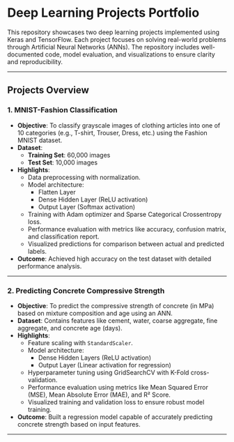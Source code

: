 # Deep Learning Projects Portfolio

This repository showcases two deep learning projects implemented using Keras and TensorFlow. Each project focuses on solving real-world problems through Artificial Neural Networks (ANNs). The repository includes well-documented code, model evaluation, and visualizations to ensure clarity and reproducibility.

---

## **Projects Overview**

### **1. MNIST-Fashion Classification**
- **Objective**: To classify grayscale images of clothing articles into one of 10 categories (e.g., T-shirt, Trouser, Dress, etc.) using the Fashion MNIST dataset.
- **Dataset**: 
  - **Training Set**: 60,000 images
  - **Test Set**: 10,000 images
- **Highlights**:
  - Data preprocessing with normalization.
  - Model architecture:
    - Flatten Layer
    - Dense Hidden Layer (ReLU activation)
    - Output Layer (Softmax activation)
  - Training with Adam optimizer and Sparse Categorical Crossentropy loss.
  - Performance evaluation with metrics like accuracy, confusion matrix, and classification report.
  - Visualized predictions for comparison between actual and predicted labels.
- **Outcome**: Achieved high accuracy on the test dataset with detailed performance analysis.

---

### **2. Predicting Concrete Compressive Strength**
- **Objective**: To predict the compressive strength of concrete (in MPa) based on mixture composition and age using an ANN.
- **Dataset**: Contains features like cement, water, coarse aggregate, fine aggregate, and concrete age (days).
- **Highlights**:
  - Feature scaling with `StandardScaler`.
  - Model architecture:
    - Dense Hidden Layers (ReLU activation)
    - Output Layer (Linear activation for regression)
  - Hyperparameter tuning using GridSearchCV with K-Fold cross-validation.
  - Performance evaluation using metrics like Mean Squared Error (MSE), Mean Absolute Error (MAE), and R² Score.
  - Visualized training and validation loss to ensure robust model training.
- **Outcome**: Built a regression model capable of accurately predicting concrete strength based on input features.

---

